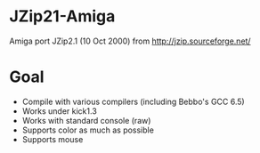 # JZip21-Amiga
Amiga port JZip2.1 (10 Oct 2000) from http://jzip.sourceforge.net/

# Goal
* Compile with various compilers (including Bebbo's GCC 6.5)
* Works under kick1.3
* Works with standard console (raw)
* Supports color as much as possible
* Supports mouse

